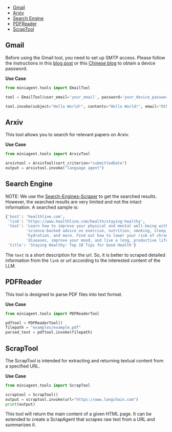 
- [Gmail](#gmail)
- [Arxiv](#arxiv)
- [Search Engine](#search-engine)
- [PDFReader](#pdfreader)
- [ScrapTool](#scraptool)

## Gmail

Before using the Gmail tool, you need to set up SMTP access. Please follow the instructions in this [blog post](https://www.gmass.co/blog/gmail-smtp/) or this [Chinese blog](https://www.cnblogs.com/jiyuwu/p/16313476.html) to obtain a device password.

**Use Case**
```python
from miniagent.tools import EmailTool

tool = EmailTool(user_email='your_email', password='your_device_password', recipient=["your_recipient"])

tool.invoke(subject="Hello World!", contents="Hello World!", email="Other recipients desired to send")
```

## Arxiv
This tool allows you to search for relevant papers on Arxiv.

**Use Case**
```python
from miniagent.tools import ArxivTool

arxivtool = ArxivTool(sort_criterion="submittedDate")
output = arxivtool.invoke("language agent")
```

## Search Engine

NOTE: We use the [Search-Engines-Scraper](Search-Engines-Scraper) to get the searched results.
However, the searched results are very limited and not the intact information. A searched sample is:

```python
{'host': 'healthline.com',                                                                                                                                             
 'link': 'https://www.healthline.com/health/staying-healthy',
 'text': 'Learn how to improve your physical and mental well-being with '
         'science-backed advice on exercise, nutrition, smoking, sleep, '
         'hydration, and more. Find out how to lower your risk of chronic '
         'diseases, improve your mood, and live a long, productive life.',
 'title': 'Staying Healthy: Top 10 Tips for Good Health'}
```
The `text` is a short description for the url. So, it is better to scraped detailed information from the `link` or url according to the interested content of the LLM.


## PDFReader

This tool is designed to parse PDF files into text format.

**Use Case**
```python
from miniagent.tools import PDFReaderTool

pdftool = PDFReaderTool()
filepath = "examples/example.pdf"
parsed_text = pdftool.invoke(filepath)
```

## ScrapTool
The ScrapTool is intended for extracting and returning textual content from a specified URL.

**Use Case**
```python
from miniagent.tools import ScrapTool

scraptool = ScrapTool()
output = scraptool.invoke(url="https://www.langchain.com")
print(output)
```
This tool will return the main content of a given HTML page. It can be extended to create a ScrapAgent that scrapes raw text from a URL and summarizes it.
